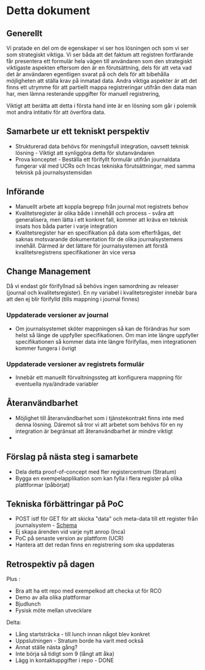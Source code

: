 
# Detta dokument

## Generellt

Vi pratade en del om de egenskaper vi ser hos lösningen och som vi ser som strategiskt viktiga. Vi ser båda att det faktum att registren fortfarande får presentera ett formulär hela vägen till användaren som den strategiskt viktigaste aspekten eftersom den är en förutsättning, dels för att veta vad det är användaren egentligen svarat på och dels för att bibehålla möjligheten att ställa krav på inmatad data. Andra viktiga aspekter är att det finns ett utrymme för att partiellt mappa registreringar utifrån den data man har, men lämna resterande uppgifter för manuell registrering, 

Viktigt att berätta att detta i första hand inte är en lösning som går i polemik mot andra intitativ för att överföra data.

## Samarbete ur ett tekniskt perspektiv

* Strukturerad data behövs för meningsfull integration, oavsett teknisk lösning - Viktigt att synliggöra detta för slutanvändaren 
* Prova konceptet - Beställa ett förifyllt formulär utifrån journaldata fungerar väl med UCRs och Incas tekniska förutsättningar, med samma teknisk på journalsystemsidan
 


## Införande
* Manuellt arbete att koppla begrepp från journal mot registrets behov 
* Kvalitetsregister är olika både i innehåll och process - svåra att generalisera, men lätta i ett konkret fall, kommer att kräva en teknisk insats hos båda parter i varje integration 
* Kvalitetsregister har en specifikation på data som efterfrågas, det saknas motsvarande dokumentation för de olika journalsystemens innehåll. Därmed är det lättare för journalsystemen att förstå kvalitetsregistrens specifikationer än vice versa

## Change Management
Då vi endast gör förifyllnad så behövs ingen samordning av releaser (journal och kvalitetsregister). En ny variabel i kvalitetsregister innebär bara att den ej blir förifylld (tills mappning i journal finnes)

### Uppdaterade versioner av journal
* Om journalsystemet sköter mappningen så kan de förändras hur som helst så länge de uppfyller specifikationen. Om man inte längre uppfyller specifikationen så kommer data inte längre förifyllas, men integrationen kommer fungera i övrigt

### Uppdaterade versioner av registrets formulär
* Innebär ett manuellt förvaltningssteg att konfigurera mappning för eventuella nya/ändrade variabler 

## Återanvändbarhet
* Möjlighet till återanvändbarhet som i tjänstekontrakt finns inte med denna lösning. Däremot så tror vi att arbetet som behövs för en ny integration är begränsat att återanvändbarhet är mindre viktigt
* 

## Förslag på nästa steg i samarbete
* Dela detta proof-of-concept med fler registercentrum (Stratum)
* Bygga en exempelapplikation som kan fylla i flera register på olika plattformar (påbörjat)


## Tekniska förbättringar på PoC
* POST istf för GET för att skicka "data" och meta-data till ett register från journalsystem  - [Schema](../schema/registration-schema.json)
* Ej skapa ärenden vid varje nytt anrop (Inca)
* PoC på senaste version av plattform (UCR) 
* Hantera att det redan finns en registrering som ska uppdateras 

  
## Retrospektiv på dagen

Plus :
* Bra att ha ett repo med exempelkod att checka ut för RCO
* Demo av alla olika plattformar
* Bjudlunch
* Fysisk möte mellan utvecklare

Delta:
* Lång startsträcka - till lunch innan något blev konkret
* Uppslutningen - Stratum borde ha varit med också
* Annat ställe nästa gång?
* Inte börja så tidigt som 9 (långt att åka)
* Lägg in kontaktuppgifter i repo  - DONE


